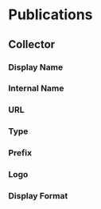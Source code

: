 # Publications

## Collector



### Display Name

### Internal Name

### URL

### Type

### Prefix

### Logo

### Display Format
